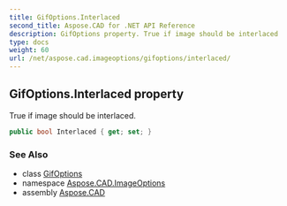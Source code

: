 ```yaml
---
title: GifOptions.Interlaced
second_title: Aspose.CAD for .NET API Reference
description: GifOptions property. True if image should be interlaced
type: docs
weight: 60
url: /net/aspose.cad.imageoptions/gifoptions/interlaced/
---
```

## GifOptions.Interlaced property

True if image should be interlaced.

```csharp
public bool Interlaced { get; set; }
```

### See Also

* class [GifOptions](../)
* namespace [Aspose.CAD.ImageOptions](../../gifoptions/)
* assembly [Aspose.CAD](../../../)


